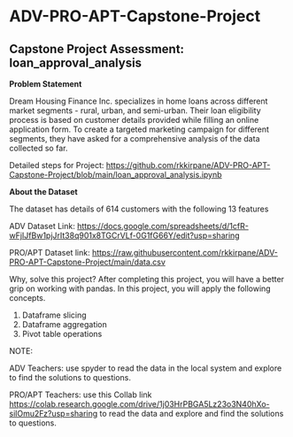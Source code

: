 # ADV-PRO-APT-Capstone-Project

## Capstone Project Assessment: loan_approval_analysis


**Problem Statement**

Dream Housing Finance Inc. specializes in home loans across different market segments - rural, urban, and semi-urban. Their loan eligibility process is based on customer details provided while filling an online application form. To create a targeted marketing campaign for different segments, they have asked for a comprehensive analysis of the data collected so far. 

Detailed steps for Project: https://github.com/rkkirpane/ADV-PRO-APT-Capstone-Project/blob/main/loan_approval_analysis.ipynb


**About the Dataset** 

The dataset has details of 614 customers with the following 13 features

ADV Dataset Link: https://docs.google.com/spreadsheets/d/1cfR-wFjIJfBw1pjJrIt38q901x8TGCrVLf-0G1fG66Y/edit?usp=sharing

PRO/APT Dataset link: https://raw.githubusercontent.com/rkkirpane/ADV-PRO-APT-Capstone-Project/main/data.csv

Why, solve this project? After completing this project, you will have a better grip on working with pandas. In this project, you will apply the following concepts.
1. Dataframe slicing 
2. Dataframe aggregation
3. Pivot table operations  

NOTE: 

ADV Teachers: use spyder to read the data in the local system and explore to find the solutions to questions.

PRO/APT Teachers: use this Collab link https://colab.research.google.com/drive/1j03HrPBGA5Lz23o3N40hXo-silOmu2Fz?usp=sharing  to read the data and explore and find the solutions to questions.
